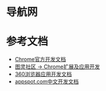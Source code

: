 # 导航网


# 参考文档

- [Chrome官方开发文档](https://developer.chrome.com/home)
- [图灵社区 -> Chrome扩展及应用开发](http://www.ituring.com.cn/minibook/950)
- [360浏览器应用开发文档](http://open.se.360.cn/open/extension_dev/overview.html)
- [appspot.com中文开发文档](https://crxdoc-zh.appspot.com/extensions/)